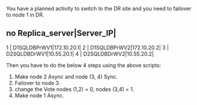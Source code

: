 You have a planned activity to switch to the DR site and you need to failover to node 1 in DR.

no Replica_server|Server_IP|
------------------------------
1 | D1SQLDBPrWV1|172.10.20.1|
2 | D1SQLDBPrWV2|172.10.20.2|
3 | D2SQLDBDrWV1|10.55.20.1|
4 | D2SQLDBDrWV2|10.55.20.2|

Then you have to do the below 4 steps using the above scripts:

1. Make node 2 Async and node (3, 4) Sync.
2. Failover to node 3.
3. change the Vote nodes (1,2) = 0, nodes (3,4) = 1.
4. Make node 1 Async.
